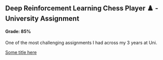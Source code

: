 ## Deep Reinforcement Learning Chess Player :chess_pawn: - University Assignment
#### Grade: 85%

One of the most challenging assignments I had across my 3 years at Uni. 



[Some title here](Deep_Reinforcement_learning_assignment.pdf)
